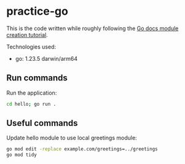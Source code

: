 # practice-go

This is the code written while roughly following the [Go docs module creation tutorial](https://go.dev/doc/tutorial/create-module).

Technologies used:

- go: 1.23.5 darwin/arm64

## Run commands

Run the application:

```bash
cd hello; go run .
```

## Useful commands

Update hello module to use local greetings module:

```bash
go mod edit -replace example.com/greetings=../greetings
go mod tidy
```